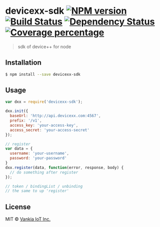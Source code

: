 # devicexx-sdk [![NPM version][npm-image]][npm-url] [![Build Status][travis-image]][travis-url] [![Dependency Status][daviddm-image]][daviddm-url] [![Coverage percentage][coveralls-image]][coveralls-url]
> sdk of device++ for node

## Installation

```sh
$ npm install --save devicexx-sdk
```

## Usage

```js
var dxx = require('devicexx-sdk');

dxx.init({
  baseUrl: 'http://api.devicexx.com:4567',
  prefix: '/v1',
  access_key: 'your-access-key',
  access_secret: 'your-access-secret'
});

// register
var data = {
  username: 'your-username',
  password: 'your-password'
}
dxx.register(data, function(error, response, body) {
  // do something after register
});

// token / bindingList / unbinding 
// the same to up 'register'
```
## License

MIT © [Vankia IoT Inc.](www.vankia.cn)


[npm-image]: https://badge.fury.io/js/devicexx-sdk.svg
[npm-url]: https://npmjs.org/package/devicexx-sdk
[travis-image]: https://travis-ci.org/mengjiaqi/devicexx-sdk.svg?branch=master
[travis-url]: https://travis-ci.org/mengjiaqi/devicexx-sdk
[daviddm-image]: https://david-dm.org/mengjiaqi/devicexx-sdk.svg?theme=shields.io
[daviddm-url]: https://david-dm.org/mengjiaqi/devicexx-sdk
[coveralls-image]: https://coveralls.io/repos/mengjiaqi/devicexx-sdk/badge.svg
[coveralls-url]: https://coveralls.io/r/mengjiaqi/devicexx-sdk
